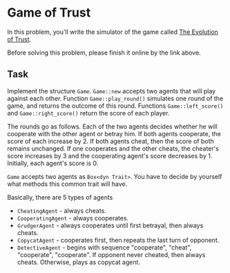 # Game of Trust

In this problem, you'll write the simulator of the game called [The Evolution of Trust](https://ncase.me/trust/).

Before solving this problem, please finish it online by the link above.

## Task

Implement the structure `Game`. `Game::new` accepts two agents that will play against each other. Function `Game::play_round()` simulates one round of the game, and returns the outcome of this round. Functions `Game::left_score()` and `Game::right_score()` return the score of each player.

The rounds go as follows. Each of the two agents decides whether he will cooperate with the other agent or betray him. If both agents cooperate, the score of each increase by 2. If both agents cheat, then the score of both remains unchanged. If one cooperates and the other cheats, the cheater's score increases by 3 and the cooperating agent's score decreases by 1. Initially, each agent's score is 0.

`Game` accepts two agents as `Box<dyn Trait>`. You have to decide by yourself what methods this common trait will have.

Basically, there are 5 types of agents

- `CheatingAgent` - always cheats.
- `CooperatingAgent` - always cooperates.
- `GrudgerAgent` - always cooperates until first betrayal, then always cheats.
- `CopycatAgent` - cooperates first, then repeats the last turn of opponent.
- `DetectiveAgent` - begins with sequence "cooperate", "cheat", "cooperate", "cooperate". If opponent never cheated, then always cheats. Otherwise, plays as copycat agent.
